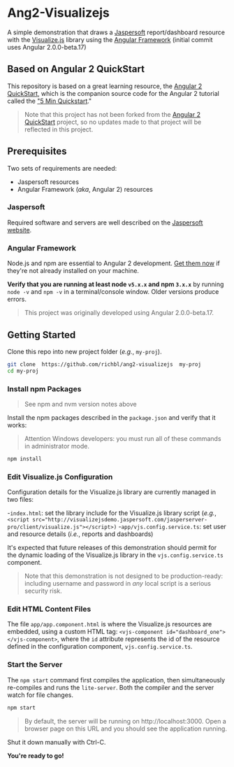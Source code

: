 # Ang2-Visualizejs
A simple demonstration that draws a [Jaspersoft](http://www.jaspersoft.com/) report/dashboard resource with the [Visualize.js](http://community.jaspersoft.com/project/visualizejs) library using the [Angular Framework](https://angular.io/) (initial commit uses Angular 2.0.0-beta.17)

## Based on Angular 2 QuickStart
This repository is based on a great learning resource, the [Angular 2 QuickStart](https://github.com/angular/quickstart), which is the companion source code for the Angular 2 tutorial called the ["5 Min Quickstart](https://angular.io/docs/ts/latest/quickstart.html)."

> Note that this project has not been forked from the [Angular 2 QuickStart](https://github.com/angular/quickstart) project, so no updates made to that project will be reflected in this project.


## Prerequisites

Two sets of requirements are needed:

 - Jaspersoft resources
 - Angular Framework (*aka*, Angular 2) resources

### Jaspersoft
Required software and servers are well described on the [Jaspersoft website](http://community.jaspersoft.com/sites/default/files/wiki_attachments/main_1.html).

### Angular Framework
Node.js and npm are essential to Angular 2 development. <a href="https://docs.npmjs.com/getting-started/installing-node" target="_blank" title="Installing Node.js and updating npm"> Get them now</a> if they're not already installed on your machine.
 
**Verify that you are running at least node `v5.x.x` and npm `3.x.x`**
by running `node -v` and `npm -v` in a terminal/console window.
Older versions produce errors.

> This project was originally developed using Angular 2.0.0-beta.17.

## Getting Started

Clone this repo into new project folder (*e.g.*, `my-proj`).
```bash
git clone  https://github.com/richbl/ang2-visualizejs  my-proj
cd my-proj
```

### Install npm Packages

> See npm and nvm version notes above

Install the npm packages described in the `package.json` and verify that it works:

> Attention Windows developers: you must run all of these commands in administrator mode.

```bash
npm install
```

### Edit Visualize.js Configuration

Configuration details for the Visualize.js library are currently managed in two files:

-`index.html`: set the library include for the Visualize.js library script (*e.g.*,  `<script src="http://visualizejsdemo.jaspersoft.com/jasperserver-pro/client/visualize.js"></script>)`
-`app/vjs.config.service.ts`: set user and resource details (*i.e.*, reports and dashboards) 

It's expected that future releases of this demonstration should permit for the dynamic loading of the Visualize.js library in the `vjs.config.service.ts` component.

> Note that this demonstration is not designed to be production-ready: including username and password in *any* local script is a serious security risk.

### Edit HTML Content Files
The file `app/app.component.html` is where the Visualize.js resources are embedded, using a custom HTML tag:  `<vjs-component id="dashboard_one"></vjs-component>`, where the `id` attribute represents the id of the resource defined in the configuration component, `vjs.config.service.ts`.

### Start the Server

The `npm start` command first compiles the application, 
then simultaneously re-compiles and runs the `lite-server`.
Both the compiler and the server watch for file changes.

```bash
npm start
```

> By default, the server will be running on http://localhost:3000. Open a browser page on this URL and you should see the application running.

Shut it down manually with Ctrl-C.

**You're ready to go!**
